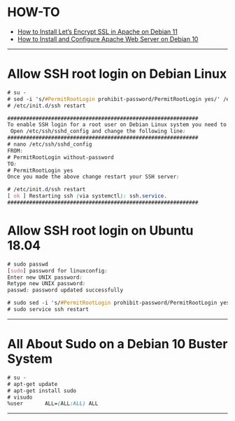 # HOW-TO
- [How to Install Let’s Encrypt SSL in Apache on Debian 11](https://www.itzgeek.com/how-tos/linux/debian/how-to-install-lets-encrypt-ssl-certificate-in-apache-on-debian-11.html)
- [How to Install and Configure Apache Web Server on Debian 10](https://vitux.com/debian-apache/)
---
# Allow SSH root login on Debian Linux
```css
# su -
# sed -i 's/#PermitRootLogin prohibit-password/PermitRootLogin yes/' /etc/ssh/sshd_config
# /etc/init.d/ssh restart
```
```css
#############################################################
To enable SSH login for a root user on Debian Linux system you need to first configure SSH server.
 Open /etc/ssh/sshd_config and change the following line:
#############################################################
# nano /etc/ssh/sshd_config
FROM:
# PermitRootLogin without-password
TO:
# PermitRootLogin yes
Once you made the above change restart your SSH server:

# /etc/init.d/ssh restart
[ ok ] Restarting ssh (via systemctl): ssh.service.
#############################################################
```
# Allow SSH root login on Ubuntu 18.04
```css
# sudo passwd
[sudo] password for linuxconfig: 
Enter new UNIX password: 
Retype new UNIX password: 
passwd: password updated successfully

# sudo sed -i 's/#PermitRootLogin prohibit-password/PermitRootLogin yes/' /etc/ssh/sshd_config
# sudo service ssh restart
```
---
# All About Sudo on a Debian 10 Buster System
```css
# su -
# apt-get update
# apt-get install sudo
# visudo
%user       ALL=(ALL:ALL) ALL
```
---
